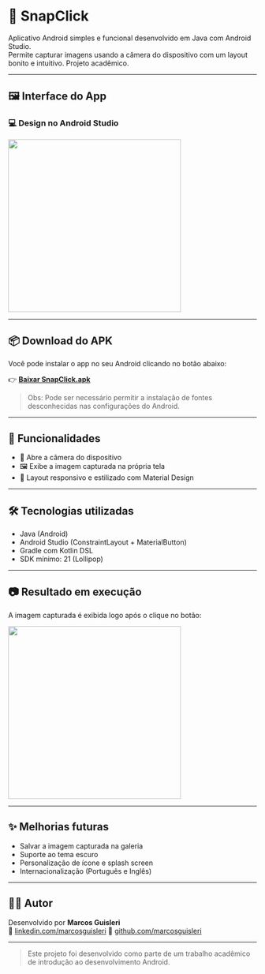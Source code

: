 # 📸 SnapClick

Aplicativo Android simples e funcional desenvolvido em Java com Android Studio.  
Permite capturar imagens usando a câmera do dispositivo com um layout bonito e intuitivo. Projeto acadêmico.

---

## 🖼️ Interface do App

### 💻 Design no Android Studio
<img src="https://drive.google.com/uc?export=view&id=1filmpyfVBU_9byjnmOX0CXJzIF13QY3b" width="350"/>

---

## 📦 Download do APK

Você pode instalar o app no seu Android clicando no botão abaixo:

👉 [**Baixar SnapClick.apk**](https://drive.google.com/uc?export=download&id=14azTk69qEk2lWNhZeEYjgm8uf4nGevU5)

> Obs: Pode ser necessário permitir a instalação de fontes desconhecidas nas configurações do Android.

---

## 🔧 Funcionalidades

- 📸 Abre a câmera do dispositivo
- 🖼️ Exibe a imagem capturada na própria tela
- 💜 Layout responsivo e estilizado com Material Design

---

## 🛠 Tecnologias utilizadas

- Java (Android)
- Android Studio (ConstraintLayout + MaterialButton)
- Gradle com Kotlin DSL
- SDK mínimo: 21 (Lollipop)

---

## 📷 Resultado em execução

A imagem capturada é exibida logo após o clique no botão:

<img src="https://drive.google.com/uc?export=view&id=1lUCBBpWo6IXriAjFCVYmtciLz6zQVxbt" width="350"/>

---

## ✨ Melhorias futuras

- Salvar a imagem capturada na galeria
- Suporte ao tema escuro
- Personalização de ícone e splash screen
- Internacionalização (Português e Inglês)

---

## 👨‍💻 Autor

Desenvolvido por **Marcos Guisleri**  
📧 [linkedin.com/marcosguisleri](https://www.linkedin.com/in/marcosguisleri/)
🐙 [github.com/marcosguisleri](https://github.com/marcosguisleri)

---

> Este projeto foi desenvolvido como parte de um trabalho acadêmico de introdução ao desenvolvimento Android.
